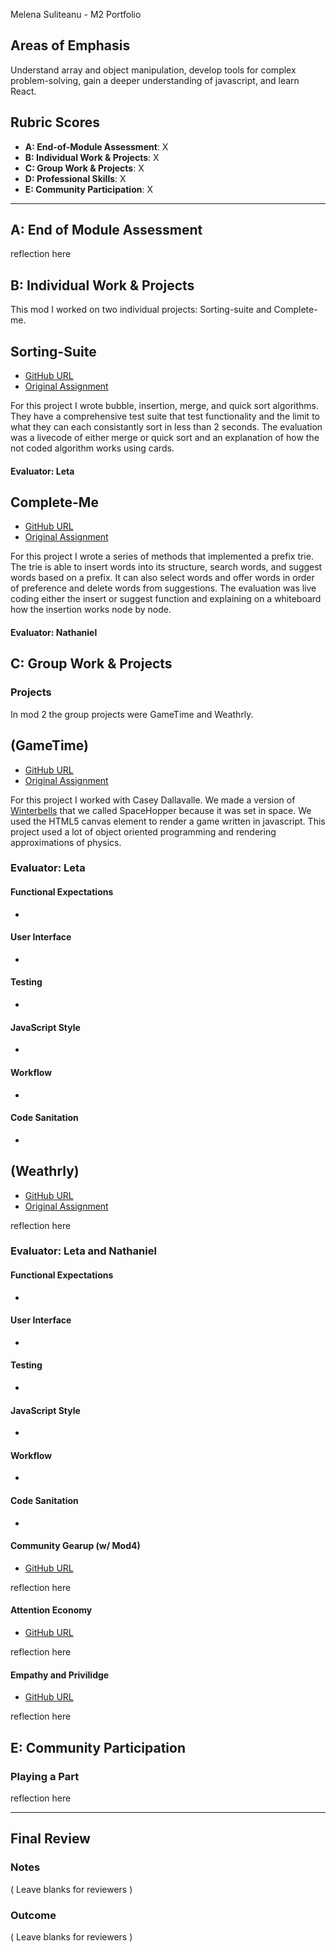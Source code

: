 Melena Suliteanu - M2 Portfolio

## Areas of Emphasis

Understand array and object manipulation, develop tools for complex problem-solving, gain a deeper understanding of javascript, and learn React.

## Rubric Scores

* **A: End-of-Module Assessment**: X
* **B: Individual Work & Projects**: X
* **C: Group Work & Projects**: X
* **D: Professional Skills**: X
* **E: Community Participation**: X

-----------------------

## A: End of Module Assessment

reflection here

## B: Individual Work & Projects

This mod I worked on two individual projects: Sorting-suite and Complete-me.

## Sorting-Suite

* [GitHub URL](https://github.com/farmermel/sorting-suite)
* [Original Assignment](http://frontend.turing.io/projects/sorting-suite.html)

For this project I wrote bubble, insertion, merge, and quick sort algorithms. They have a comprehensive test suite that test functionality and the limit to what they can each consistantly sort in less than 2 seconds. The evaluation was a livecode of either merge or quick sort and an explanation of how the not coded algorithm works using cards.

#### Evaluator: Leta


## Complete-Me

* [GitHub URL](https://github.com/farmermel/complete-me)
* [Original Assignment](http://frontend.turing.io/projects/complete-me.html)

For this project I wrote a series of methods that implemented a prefix trie. The trie is able to insert words into its structure, search words, and suggest words based on a prefix. It can also select words and offer words in order of preference and delete words from suggestions. The evaluation was live coding either the insert or suggest function and explaining on a whiteboard how the insertion works node by node.

#### Evaluator: Nathaniel



## C: Group Work & Projects

### Projects

In mod 2 the group projects were GameTime and Weathrly.

## (GameTime)

* [GitHub URL](https://github.com/farmermel/game-time)
* [Original Assignment](http://frontend.turing.io/projects/game-time.html)

For this project I worked with Casey Dallavalle. We made a version of [Winterbells](http://www.ferryhalim.com/orisinal/g3/bells.htm) that we called SpaceHopper because it was set in space. We used the HTML5 canvas element to render a game written in javascript. This project used a lot of object oriented programming and rendering approximations of physics. 

### Evaluator: Leta

#### Functional Expectations

* 

#### User Interface

* 

#### Testing

* 

#### JavaScript Style

* 

#### Workflow

* 

#### Code Sanitation

*



## (Weathrly)

* [GitHub URL](https://github.com/farmermel/weatherly)
* [Original Assignment](http://frontend.turing.io/projects/weathrly.html)

reflection here

### Evaluator: Leta and Nathaniel

#### Functional Expectations

* 

#### User Interface

* 

#### Testing

* 

#### JavaScript Style

* 

#### Workflow

* 

#### Code Sanitation

*



#### Community Gearup (w/ Mod4)

* [GitHub URL]()

reflection here

#### Attention Economy

* [GitHub URL](https://github.com/turingschool/gear-up/blob/master/Attention_Economy.md)

reflection here

#### Empathy and Privilidge

* [GitHub URL](https://github.com/turingschool/gear-up/blob/master/empathy.markdown)

reflection here



## E: Community Participation

### Playing a Part

reflection here

------------------

## Final Review

### Notes

( Leave blanks for reviewers )

### Outcome

( Leave blanks for reviewers )
